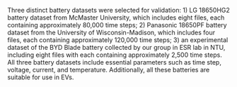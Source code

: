 Three distinct battery datasets were selected for validation: 1) LG 18650HG2 battery dataset from McMaster University, which includes eight files, each containing approximately 80,000 time steps; 2) Panasonic 18650PF battery dataset from the University of Wisconsin-Madison, which includes four files, each containing approximately 120,000 time steps; 3) an experimental dataset of the BYD Blade battery collected by our group in ESR lab in NTU, including eight files with each containing approximately 2,500 time steps. All three battery datasets include essential parameters such as time step, voltage, current, and temperature. Additionally, all these batteries are suitable for use in EVs.
